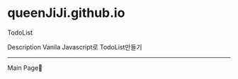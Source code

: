# queenJiJi.github.io
TodoList

Description
Vanila Javascript로 TodoList만들기

-------------------------------------------------------

Main Page📝
